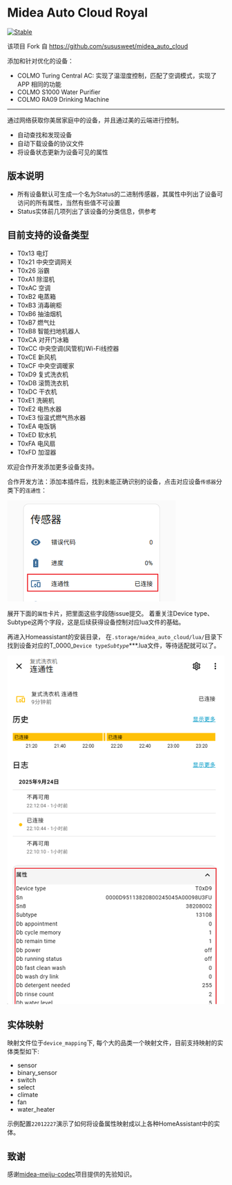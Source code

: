 # Midea Auto Cloud Royal
 
 [![Stable](https://img.shields.io/github/v/release/asakiasako/midea_auto_cloud)](https://github.com/asakiasako/midea_auto_cloud/releases/latest)

该项目 Fork 自 https://github.com/sususweet/midea_auto_cloud

添加和针对优化的设备：
- COLMO Turing Central AC: 实现了温湿度控制，匹配了空调模式，实现了 APP 相同的功能
- COLMO S1000 Water Purifier
- COLMO RA09 Drinking Machine

-------------------------

通过网络获取你美居家庭中的设备，并且通过美的云端进行控制。

- 自动查找和发现设备
- 自动下载设备的协议文件
- 将设备状态更新为设备可见的属性

## 版本说明

- 所有设备默认可生成一个名为Status的二进制传感器，其属性中列出了设备可访问的所有属性，当然有些值不可设置
- Status实体前几项列出了该设备的分类信息，供参考

## 目前支持的设备类型

- T0x13 电灯
- T0x21 中央空调网关
- T0x26 浴霸
- T0xA1 除湿机
- T0xAC 空调
- T0xB2 电蒸箱
- T0xB3 消毒碗柜
- T0xB6 抽油烟机
- T0xB7 燃气灶
- T0xB8 智能扫地机器人
- T0xCA 对开门冰箱
- T0xCC 中央空调(风管机)Wi-Fi线控器
- T0xCE 新风机
- T0xCF 中央空调暖家
- T0xD9 复式洗衣机
- T0xDB 滚筒洗衣机
- T0xDC 干衣机
- T0xE1 洗碗机
- T0xE2 电热水器
- T0xE3 恒温式燃气热水器
- T0xEA 电饭锅
- T0xED 软水机
- T0xFA 电风扇
- T0xFD 加湿器

欢迎合作开发添加更多设备支持。

合作开发方法：添加本插件后，找到未能正确识别的设备，点击对应设备`传感器`分类下的`连通性`：

![img.png](./img/img.png)

展开下面的`属性`卡片，把里面这些字段随issue提交。 着重关注Device type、Subtype这两个字段，这是后续获得设备控制对应lua文件的基础。

再进入Homeassistant的安装目录， 在`.storage/midea_auto_cloud/lua/`目录下找到设备对应的T_0000_`Device type`_`Subtype`_***.lua文件，等待适配就可以了。

![img_1.png](./img/img_1.png)

## 实体映射

映射文件位于`device_mapping`下, 每个大的品类一个映射文件，目前支持映射的实体类型如下:
- sensor
- binary_sensor
- switch
- select
- climate
- fan
- water_heater

示例配置`22012227`演示了如何将设备属性映射成以上各种HomeAssistant中的实体。

## 致谢

感谢[midea-meiju-codec](https://github.com/MattedBroadSky/midea-meiju-codec)项目提供的先验知识。
